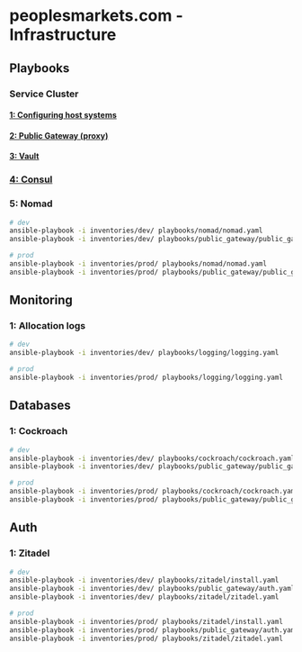 # peoplesmarkets.com - Infrastructure

## Playbooks

### Service Cluster

#### [1: Configuring host systems](./playbooks/host/)

#### [2: Public Gateway (proxy)](./playbooks/public_gateway/)

#### [3: Vault](./playbooks/vault/)

### [4: Consul](./playbooks/consul/)

### 5: Nomad

```sh
# dev
ansible-playbook -i inventories/dev/ playbooks/nomad/nomad.yaml
ansible-playbook -i inventories/dev/ playbooks/public_gateway/public_gateway.yaml --tags configure
```

```sh
# prod
ansible-playbook -i inventories/prod/ playbooks/nomad/nomad.yaml
ansible-playbook -i inventories/prod/ playbooks/public_gateway/public_gateway.yaml --tags configure
```

## Monitoring

### 1: Allocation logs

```sh
# dev
ansible-playbook -i inventories/dev/ playbooks/logging/logging.yaml
```

```sh
# prod
ansible-playbook -i inventories/prod/ playbooks/logging/logging.yaml
```

## Databases

### 1: Cockroach

```sh
# dev
ansible-playbook -i inventories/dev/ playbooks/cockroach/cockroach.yaml
ansible-playbook -i inventories/dev/ playbooks/public_gateway/public_gateway.yaml --tags configure
```

```sh
# prod
ansible-playbook -i inventories/prod/ playbooks/cockroach/cockroach.yaml
ansible-playbook -i inventories/prod/ playbooks/public_gateway/public_gateway.yaml --tags configure
```

## Auth

### 1: Zitadel

```sh
# dev
ansible-playbook -i inventories/dev/ playbooks/zitadel/install.yaml
ansible-playbook -i inventories/dev/ playbooks/public_gateway/auth.yaml
ansible-playbook -i inventories/dev/ playbooks/zitadel/zitadel.yaml
```

```sh
# prod
ansible-playbook -i inventories/prod/ playbooks/zitadel/install.yaml
ansible-playbook -i inventories/prod/ playbooks/public_gateway/auth.yaml
ansible-playbook -i inventories/prod/ playbooks/zitadel/zitadel.yaml
```
